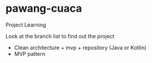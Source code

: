 # pawang-cuaca
Project Learning

Look at the branch list to find out the project
- Clean architecture + mvp + repository (Java or Kotlin)
- MVP pattern
